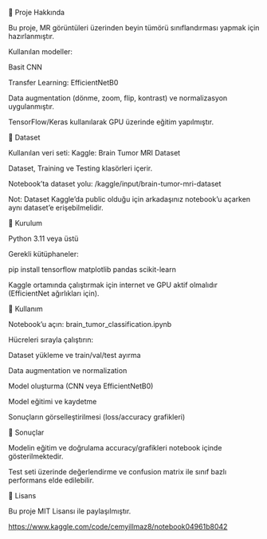 🔹 Proje Hakkında

Bu proje, MR görüntüleri üzerinden beyin tümörü sınıflandırması yapmak için hazırlanmıştır.

Kullanılan modeller:

Basit CNN

Transfer Learning: EfficientNetB0

Data augmentation (dönme, zoom, flip, kontrast) ve normalizasyon uygulanmıştır.

TensorFlow/Keras kullanılarak GPU üzerinde eğitim yapılmıştır.

🔹 Dataset

Kullanılan veri seti: Kaggle: Brain Tumor MRI Dataset

Dataset, Training ve Testing klasörleri içerir.

Notebook’ta dataset yolu: /kaggle/input/brain-tumor-mri-dataset

Not: Dataset Kaggle’da public olduğu için arkadaşınız notebook’u açarken aynı dataset’e erişebilmelidir.

🔹 Kurulum

Python 3.11 veya üstü

Gerekli kütüphaneler:

pip install tensorflow matplotlib pandas scikit-learn


Kaggle ortamında çalıştırmak için internet ve GPU aktif olmalıdır (EfficientNet ağırlıkları için).

🔹 Kullanım

Notebook’u açın: brain_tumor_classification.ipynb

Hücreleri sırayla çalıştırın:

Dataset yükleme ve train/val/test ayırma

Data augmentation ve normalization

Model oluşturma (CNN veya EfficientNetB0)

Model eğitimi ve kaydetme

Sonuçların görselleştirilmesi (loss/accuracy grafikleri)


🔹 Sonuçlar

Modelin eğitim ve doğrulama accuracy/grafikleri notebook içinde gösterilmektedir.

Test seti üzerinde değerlendirme ve confusion matrix ile sınıf bazlı performans elde edilebilir.

🔹 Lisans

Bu proje MIT Lisansı ile paylaşılmıştır.

https://www.kaggle.com/code/cemyillmaz8/notebook04961b8042
